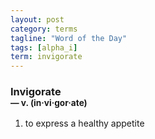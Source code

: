 ```yaml
---
layout: post
category: terms
tagline: "Word of the Day"
tags: [alpha_i]
term: invigorate
---
```


<h3>Invigorate<br/> <small>&mdash; v. (in<span>&middot;</span>vi<span>&middot;</span>gor<span>&middot;</span>ate)</small></h3>
<p><ol>
<li>to express a healthy appetite</li>
</ol></p>
